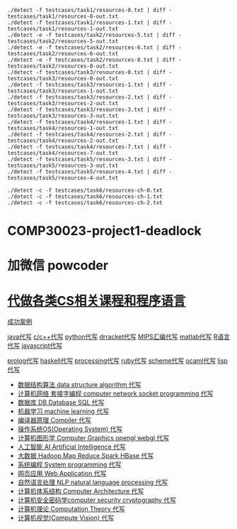 ```
./detect -f testcases/task1/resources-0.txt | diff - testcases/task1/resources-0-out.txt
./detect -f testcases/task1/resources-1.txt | diff - testcases/task1/resources-1-out.txt
./detect -e -f testcases/task2/resources-5.txt | diff - testcases/task2/resources-5-out.txt
./detect -e -f testcases/task2/resources-6.txt | diff - testcases/task2/resources-6-out.txt
./detect -e -f testcases/task2/resources-8.txt | diff - testcases/task2/resources-8-out.txt
./detect -f testcases/task3/resources-0.txt | diff - testcases/task3/resources-0-out.txt
./detect -f testcases/task3/resources-1.txt | diff - testcases/task3/resources-1-out.txt
./detect -f testcases/task3/resources-2.txt | diff - testcases/task3/resources-2-out.txt
./detect -f testcases/task3/resources-3.txt | diff - testcases/task3/resources-3-out.txt
./detect -f testcases/task4/resources-1.txt | diff - testcases/task4/resources-1-out.txt
./detect -f testcases/task4/resources-2.txt | diff - testcases/task4/resources-2-out.txt
./detect -f testcases/task4/resources-7.txt | diff - testcases/task4/resources-7-out.txt
./detect -f testcases/task5/resources-3.txt | diff - testcases/task5/resources-3-out.txt
./detect -f testcases/task5/resources-4.txt | diff - testcases/task5/resources-4-out.txt

./detect -c -f testcases/task6/resources-ch-0.txt
./detect -c -f testcases/task6/resources-ch-1.txt
./detect -c -f testcases/task6/resources-ch-2.txt
```
# COMP30023-project1-deadlock
# 加微信 powcoder

# [代做各类CS相关课程和程序语言](https://powcoder.com/)

[成功案例](https://powcoder.com/tag/成功案例/)

[java代写](https://powcoder.com/tag/java/) [c/c++代写](https://powcoder.com/tag/c/) [python代写](https://powcoder.com/tag/python/) [drracket代写](https://powcoder.com/tag/drracket/) [MIPS汇编代写](https://powcoder.com/tag/MIPS/) [matlab代写](https://powcoder.com/tag/matlab/) [R语言代写](https://powcoder.com/tag/r/) [javascript代写](https://powcoder.com/tag/javascript/)

[prolog代写](https://powcoder.com/tag/prolog/) [haskell代写](https://powcoder.com/tag/haskell/) [processing代写](https://powcoder.com/tag/processing/) [ruby代写](https://powcoder.com/tag/ruby/) [scheme代写](https://powcoder.com/tag/drracket/) [ocaml代写](https://powcoder.com/tag/ocaml/) [lisp代写](https://powcoder.com/tag/lisp/)

- [数据结构算法 data structure algorithm 代写](https://powcoder.com/category/data-structure-algorithm/)
- [计算机网络 套接字编程 computer network socket programming 代写](https://powcoder.com/category/network-socket/)
- [数据库 DB Database SQL 代写](https://powcoder.com/category/database-db-sql/)
- [机器学习 machine learning 代写](https://powcoder.com/category/machine-learning/)
- [编译器原理 Compiler 代写](https://powcoder.com/category/compiler/)
- [操作系统OS(Operating System) 代写](https://powcoder.com/category/操作系统osoperating-system/)
- [计算机图形学 Computer Graphics opengl webgl 代写](https://powcoder.com/category/computer-graphics-opengl-webgl/)
- [人工智能 AI Artificial Intelligence 代写](https://powcoder.com/category/人工智能-ai-artificial-intelligence/)
- [大数据 Hadoop Map Reduce Spark HBase 代写](https://powcoder.com/category/hadoop-map-reduce-spark-hbase/)
- [系统编程 System programming 代写](https://powcoder.com/category/sys-programming/)
- [网页应用 Web Application 代写](https://powcoder.com/category/web/)
- [自然语言处理 NLP natural language processing 代写](https://powcoder.com/category/nlp/)
- [计算机体系结构 Computer Architecture 代写](https://powcoder.com/category/computer-architecture/)
- [计算机安全密码学computer security cryptography 代写](https://powcoder.com/category/computer-security/)
- [计算机理论 Computation Theory 代写](https://powcoder.com/category/computation-theory/)
- [计算机视觉(Compute Vision) 代写](https://powcoder.com/category/计算机视觉compute-vision/)

